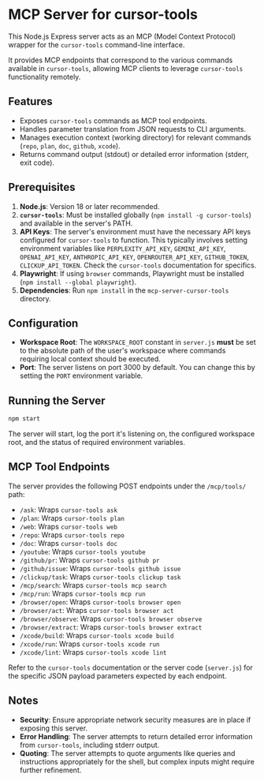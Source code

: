 # MCP Server for cursor-tools

This Node.js Express server acts as an MCP (Model Context Protocol) wrapper for the `cursor-tools` command-line interface.

It provides MCP endpoints that correspond to the various commands available in `cursor-tools`, allowing MCP clients to leverage `cursor-tools` functionality remotely.

## Features

- Exposes `cursor-tools` commands as MCP tool endpoints.
- Handles parameter translation from JSON requests to CLI arguments.
- Manages execution context (working directory) for relevant commands (`repo`, `plan`, `doc`, `github`, `xcode`).
- Returns command output (stdout) or detailed error information (stderr, exit code).

## Prerequisites

1.  **Node.js**: Version 18 or later recommended.
2.  **`cursor-tools`**: Must be installed globally (`npm install -g cursor-tools`) and available in the server's PATH.
3.  **API Keys**: The server's environment must have the necessary API keys configured for `cursor-tools` to function. This typically involves setting environment variables like `PERPLEXITY_API_KEY`, `GEMINI_API_KEY`, `OPENAI_API_KEY`, `ANTHROPIC_API_KEY`, `OPENROUTER_API_KEY`, `GITHUB_TOKEN`, `CLICKUP_API_TOKEN`. Check the `cursor-tools` documentation for specifics.
4.  **Playwright**: If using `browser` commands, Playwright must be installed (`npm install --global playwright`).
5.  **Dependencies**: Run `npm install` in the `mcp-server-cursor-tools` directory.

## Configuration

- **Workspace Root**: The `WORKSPACE_ROOT` constant in `server.js` **must** be set to the absolute path of the user's workspace where commands requiring local context should be executed.
- **Port**: The server listens on port 3000 by default. You can change this by setting the `PORT` environment variable.

## Running the Server

```bash
npm start
```

The server will start, log the port it's listening on, the configured workspace root, and the status of required environment variables.

## MCP Tool Endpoints

The server provides the following POST endpoints under the `/mcp/tools/` path:

- `/ask`: Wraps `cursor-tools ask`
- `/plan`: Wraps `cursor-tools plan`
- `/web`: Wraps `cursor-tools web`
- `/repo`: Wraps `cursor-tools repo`
- `/doc`: Wraps `cursor-tools doc`
- `/youtube`: Wraps `cursor-tools youtube`
- `/github/pr`: Wraps `cursor-tools github pr`
- `/github/issue`: Wraps `cursor-tools github issue`
- `/clickup/task`: Wraps `cursor-tools clickup task`
- `/mcp/search`: Wraps `cursor-tools mcp search`
- `/mcp/run`: Wraps `cursor-tools mcp run`
- `/browser/open`: Wraps `cursor-tools browser open`
- `/browser/act`: Wraps `cursor-tools browser act`
- `/browser/observe`: Wraps `cursor-tools browser observe`
- `/browser/extract`: Wraps `cursor-tools browser extract`
- `/xcode/build`: Wraps `cursor-tools xcode build`
- `/xcode/run`: Wraps `cursor-tools xcode run`
- `/xcode/lint`: Wraps `cursor-tools xcode lint`

Refer to the `cursor-tools` documentation or the server code (`server.js`) for the specific JSON payload parameters expected by each endpoint.

## Notes

- **Security**: Ensure appropriate network security measures are in place if exposing this server.
- **Error Handling**: The server attempts to return detailed error information from `cursor-tools`, including stderr output.
- **Quoting**: The server attempts to quote arguments like queries and instructions appropriately for the shell, but complex inputs might require further refinement. 